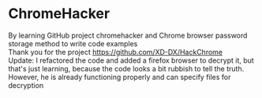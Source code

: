 # ChromeHacker
By learning GitHub project chromehacker and Chrome browser password storage method to write code examples
<br>
Thank you for the project https://github.com/XD-DX/HackChrome
<br>
Update: I refactored the code and added a firefox browser to decrypt it, but that's just learning, because the code looks a bit rubbish to tell the truth. However, he is already functioning properly and can specify files for decryption
